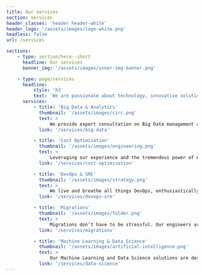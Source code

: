 ```yaml
---
title: Our services
section: services
header_classes: 'header header-white'
header_logo: '/assets/images/logo-white.png'
headless: false
url: /services

sections:
    - type: section/hero--short
      headline: Our services
      banner_img: '/assets/images/inner-img-banner.png'

    - type: page/services
      headline:
          style: 'h3'
          text: 'We are passionate about technology, innovative solutions and changing business for the better.'
      services:
          - title: 'Big Data & Analytics'
            thumbnail: '/assets/images/circ.png'
            text: >
                We provide expert consultation on Big Data management and meticulously implement Data Lakes, Data Warehouses, Dashboarding, and more, unlocking the full potential of your data.
            link: '/services/big-data'

          - title: 'Cost Optimisation'
            thumbnail: '/assets/images/engineering.png'
            text: >
                Leveraging our experience and the tremendous power of AWS solutions, we analyse and optimise your business expenditure, driving significant savings and enhancing your financial agility.
            link: '/services/cost-optimisation'

          - title: 'DevOps & SRE'
            thumbnail: '/assets/images/strategy.png'
            text: >
                We live and breathe all things DevOps, enthusiastically embracing the transformative impact these practices have on businesses. Let our deep expertise and passion guide you on your DevOps journey.
            link: '/services/devops-sre'

          - title: 'Migrations'
            thumbnail: '/assets/images/folder.png'
            text: >
                Migrations don’t have to be stressful. Our engineers are well versed in a wide range of AWS services and can assist you in the smooth migration of workloads & data of any size to AWS.
            link: '/services/migrations'

          - title: 'Machine Learning & Data Science'
            thumbnail: '/assets/images/artificial-intelligence.png'
            text: >
                Our Machine Learning and Data Science solutions are designed to help you unlock the full potential of your data, providing you with the insights you need to make informed decisions.
            link: '/services/data-science'
---
```

